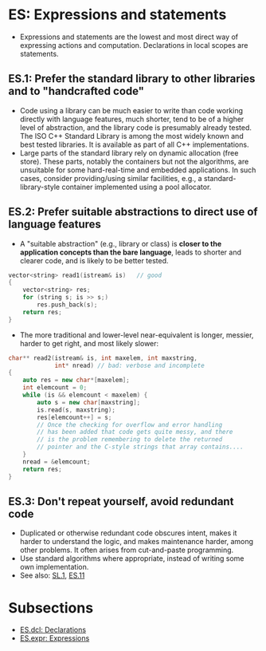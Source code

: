 # ES: Expressions and statements
- Expressions and statements are the lowest and most direct way of expressing actions and computation. Declarations in local scopes are statements.

## ES.1: Prefer the standard library to other libraries and to "handcrafted code"
- Code using a library can be much easier to write than code working directly with language features, much shorter, tend to be of a higher level of abstraction, and the library code is presumably already tested. The ISO C++ Standard Library is among the most widely known and best tested libraries. It is available as part of all C++ implementations.
- Large parts of the standard library rely on dynamic allocation (free store). These parts, notably the containers but not the algorithms, are unsuitable for some hard-real-time and embedded applications. In such cases, consider providing/using similar facilities, e.g., a standard-library-style container implemented using a pool allocator.

## ES.2: Prefer suitable abstractions to direct use of language features
- A "suitable abstraction" (e.g., library or class) is **closer to the application concepts than the bare language**, leads to shorter and clearer code, and is likely to be better tested.

```cpp
vector<string> read1(istream& is)   // good
{
    vector<string> res;
    for (string s; is >> s;)
        res.push_back(s);
    return res;
}
```
- The more traditional and lower-level near-equivalent is longer, messier, harder to get right, and most likely slower:
```cpp
char** read2(istream& is, int maxelem, int maxstring,
             int* nread) // bad: verbose and incomplete
{
    auto res = new char*[maxelem];
    int elemcount = 0;
    while (is && elemcount < maxelem) {
        auto s = new char[maxstring];
        is.read(s, maxstring);
        res[elemcount++] = s;
        // Once the checking for overflow and error handling
        // has been added that code gets quite messy, and there
        // is the problem remembering to delete the returned
        // pointer and the C-style strings that array contains....
    }
    nread = &elemcount;
    return res;
}
```

## ES.3: Don't repeat yourself, avoid redundant code
- Duplicated or otherwise redundant code obscures intent, makes it harder to understand the logic, and makes maintenance harder, among other problems. It often arises from cut-and-paste programming.
- Use standard algorithms where appropriate, instead of writing some own implementation.
- See also: [SL.1](SL.md#sl1-use-libraries-wherever-possible), [ES.11](ES.dcl.md#es11-use-auto-to-avoid-redundant-repetition-of-type-names)

# Subsections
- [ES.dcl: Declarations](ES.dcl.md)
- [ES.expr: Expressions](ES.expr.md)